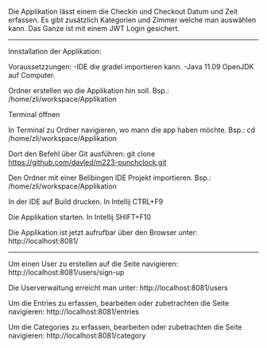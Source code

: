 Die Applikation lässt einem die Checkin und Checkout Datum und Zeit erfassen. Es gibt zusätzlich Kategorien und Zimmer welche man auswählen kann. Das Ganze ist mit einem JWT Login gesichert. 



************************************************************************************
Innstallation der Applikation:

Voraussetzzungen:
	-IDE die gradel importieren kann.
	-Java 11.09 OpenJDK auf Computer.

Ordner erstellen wo die Applikation hin soll.
	Bsp.: /home/zli/workspace/Applikation

Terminal öffnen

In Terminal zu Ordner navigieren, wo mann die app haben möchte.
	Bsp.: cd /home/zli/workspace/Applikation
	
Dort den Befehl über Git ausführen:
	git clone https://github.com/davled/m223-punchclock.git

Den Ordner mit einer Belibingen IDE Projekt importieren.
	Bsp.: /home/zli/workspace/Applikation
	
In der IDE auf Build drucken.
	In Intellij CTRL+F9
	
Die Applikation starten.
	In Intellij SHIFT+F10
	
Die Applikation ist jetzt aufrufbar über den Browser unter:
	http://localhost:8081/

************************************************************************************

Um einen User zu erstellen auf die Seite navigieren: 
	http://localhost:8081/users/sign-up

Die Userverwaltung erreicht man unter:
	http://localhost:8081/users
	
Um die Entries zu erfassen, bearbeiten oder zubetrachten die Seite navigieren:
	http://localhost:8081/entries
	
Um die Categories zu erfassen, bearbeiten oder zubetrachten die Seite navigieren: 
	http://localhost:8081/category
	
	
	
	
	
	
	
	
	
